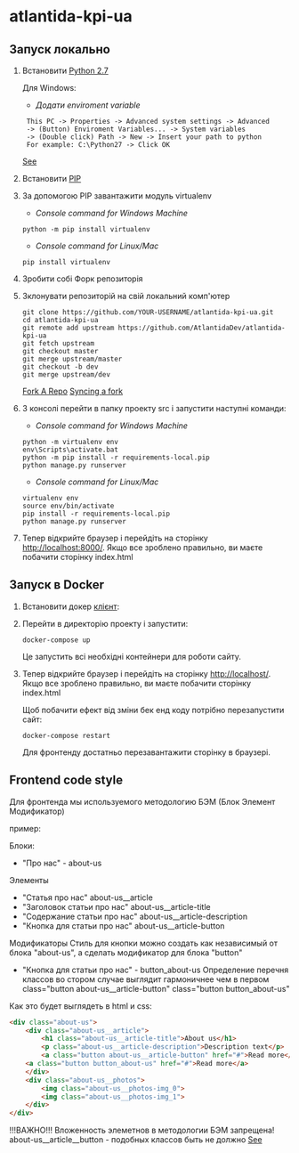# atlantida-kpi-ua

## Запуск локально

1. Встановити [Python 2.7](https://www.python.org/downloads/)
   
   Для Windows:
   - *Додати enviroment variable*
   ```
    This PC -> Properties -> Advanced system settings -> Advanced
	-> (Button) Enviroment Variables... -> System variables 
	-> (Double click) Path -> New -> Insert your path to python
	For example: C:\Python27 -> Click OK
    ```
	[See](https://www.nextofwindows.com/how-to-addedit-environment-variables-in-windows-7)
   
2. Встановити [PIP](https://pip.pypa.io/en/stable/installing/)
3. За допомогою PIP завантажити модуль virtualenv

    - *Console command for Windows Machine*
    ```commandline
    python -m pip install virtualenv
    ```
    
    - *Console command for Linux/Mac*
    ```commandline
    pip install virtualenv
    ```

4. Зробити собі Форк репозиторія
5. Зклонувати репозиторій на свій локальний комп'ютер
	
	```commandline
	git clone https://github.com/YOUR-USERNAME/atlantida-kpi-ua.git
    cd atlantida-kpi-ua
	git remote add upstream https://github.com/AtlantidaDev/atlantida-kpi-ua
	git fetch upstream
	git checkout master
	git merge upstream/master
	git checkout -b dev
	git merge upstream/dev
    ```
	
	[Fork A Repo](https://help.github.com/articles/fork-a-repo/)
	[Syncing a fork](https://help.github.com/articles/syncing-a-fork/)

6. З консолі перейти в папку проекту src і запустити наступні команди:
    
    - *Console command for Windows Machine*
    ```commandline
    python -m virtualenv env
    env\Scripts\activate.bat
    python -m pip install -r requirements-local.pip
    python manage.py runserver
    ```

    - *Console command for Linux/Mac*
    ```commandline
    virtualenv env
    source env/bin/activate
    pip install -r requirements-local.pip
    python manage.py runserver
    ```
7. Тепер відкрийте браузер і перейдіть на сторінку
    [http://localhost:8000/](http://localhost:8000/).
    Якщо все зроблено правильно, ви маєте побачити сторінку index.html

## Запуск в Docker

1. Встановити докер [клієнт](https://www.docker.com/community-edition):

2. Перейти в директорію проекту і запустити:
    
    ```commandline
    docker-compose up
    ```
    
    Це запустить всі необхідні контейнери для роботи сайту.
    
3. Тепер відкрийте браузер і перейдіть на сторінку
    [http://localhost/](http://localhost/).
    Якщо все зроблено правильно, ви маєте побачити сторінку index.html
    
    Щоб побачити ефект від зміни бек енд коду потрібно перезапустити сайт:
    
     ```commandline
    docker-compose restart
    ```
    
    Для фронтенду достатньо перезавантажити сторінку в браузері.

## Frontend code style

Для фронтенда мы используемого методологию БЭМ (Блок Элемент Модификатор)

пример:

Блоки:
- "Про нас" - about-us

Элементы
- "Статья про нас"			  about-us__article
- "Заголовок статьи про нас"		  about-us__article-title
- "Содержание статьи про нас"		  about-us__article-description
- "Кнопка для статьи про нас" 		  about-us__article-button

Модификаторы 
Стиль для кнопки можно создать как независимый от блока "about-us", а сделать модификатор для блока "button"
- "Кнопка для статьи про нас" 		 - button_about-us
Определение перечня классов во стором случае выглядит гармоничнее чем в первом
class="button about-us__article-button" 
class="button button_about-us"
	
Как это будет выглядеть в html и css:
```html
<div class="about-us">
    <div class="about-us__article">
        <h1 class="about-us__article-title">About us</h1>
        <p class="about-us__article-description">Description text</p>
        <a class="button about-us__article-button" href="#">Read more</a>
	<a class="button button_about-us" href="#">Read more</a>
    </div>
    <div class="about-us__photos">
        <img class="about-us__photos-img_0">
        <img class="about-us__photos-img_1">
    </div>
</div>
```
!!!ВАЖНО!!! Вложенность элеметнов в методологии БЭМ запрещена!
about-us__article__button - подобных классов быть не должно
[See](https://ru.bem.info/methodology/key-concepts/)
